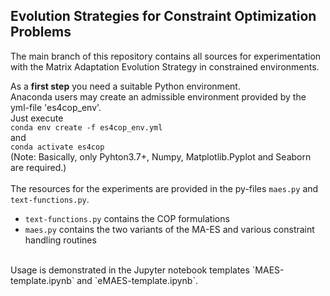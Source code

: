 ## Evolution Strategies for Constraint Optimization Problems  
The main branch of this repository contains all sources for experimentation with the Matrix Adaptation Evolution Strategy in constrained environments.  
  
As a **first step** you need a suitable Python environment.  
Anaconda users may create an admissible environment provided by the yml-file 'es4cop_env'.  
Just execute  
`conda env create -f es4cop_env.yml`  
and  
`conda activate es4cop`  
(<emph>Note: Basically, only Pyhton3.7+, Numpy, Matplotlib.Pyplot and Seaborn are required.</emph>)
<br><br>
The resources for the experiments are provided in the py-files `maes.py` and `text-functions.py`.
- `text-functions.py` contains the COP formulations 
- `maes.py` contains the two variants of the MA-ES and various constraint handling routines

<br>
Usage is demonstrated in the Jupyter notebook templates `MAES-template.ipynb` and `eMAES-template.ipynb`.

